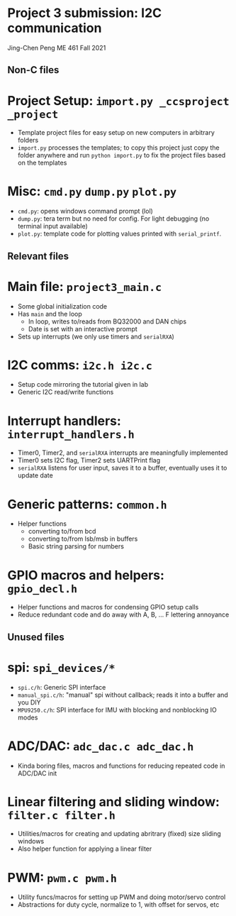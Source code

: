 # Project 3 submission: I2C communication

Jing-Chen Peng
ME 461 Fall 2021

## Non-C files

# Project Setup: `import.py _ccsproject _project`
- Template project files for easy setup on new computers in arbitrary folders
- `import.py` processes the templates; to copy this project just copy the folder
  anywhere and run `python import.py` to fix the project files based on the templates

# Misc: `cmd.py` `dump.py` `plot.py`
- `cmd.py`: opens windows command prompt (lol)
- `dump.py`: tera term but no need for config. For light debugging (no terminal input available)
- `plot.py`: template code for plotting values printed with `serial_printf`.

## Relevant files

# Main file: `project3_main.c`
- Some global initialization code
- Has `main` and the loop
    - In loop, writes to/reads from BQ32000 and DAN chips
    - Date is set with an interactive prompt
- Sets up interrupts (we only use timers and `serialRXA`)

# I2C comms: `i2c.h i2c.c`
- Setup code mirroring the tutorial given in lab
- Generic I2C read/write functions

# Interrupt handlers: `interrupt_handlers.h`
- Timer0, Timer2, and `serialRXA` interrupts are meaningfully implemented
- Timer0 sets I2C flag, Timer2 sets UARTPrint flag
- `serialRXA` listens for user input, saves it to a buffer, eventually uses it to update date

# Generic patterns: `common.h`
- Helper functions
    - converting to/from bcd
    - converting to/from lsb/msb in buffers
    - Basic string parsing for numbers

# GPIO macros and helpers: `gpio_decl.h`
- Helper functions and macros for condensing GPIO setup calls
- Reduce redundant code and do away with A, B, ... F lettering annoyance

## Unused files

# spi: `spi_devices/*`
- `spi.c/h`: Generic SPI interface
- `manual_spi.c/h`: "manual" spi without callback; reads it into a buffer and you DIY
- `MPU9250.c/h`: SPI interface for IMU with blocking and nonblocking IO modes

# ADC/DAC: `adc_dac.c adc_dac.h`
- Kinda boring files, macros and functions for reducing repeated code in ADC/DAC init

# Linear filtering and sliding window: `filter.c filter.h`
- Utilities/macros for creating and updating abritrary (fixed) size sliding windows
- Also helper function for applying a linear filter

# PWM: `pwm.c pwm.h`
- Utility funcs/macros for setting up PWM and doing motor/servo control
- Abstractions for duty cycle, normalize to 1, with offset for servos, etc
